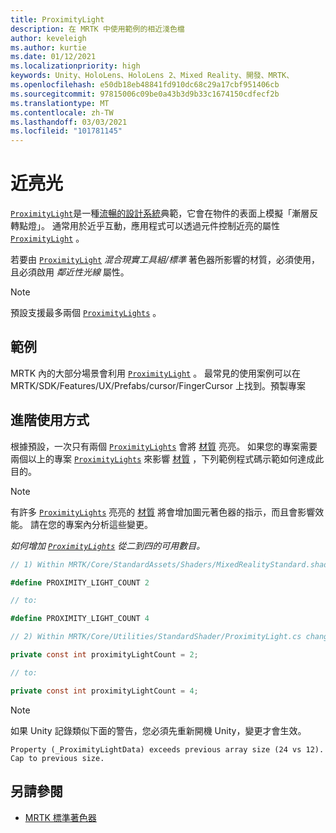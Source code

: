 ```yaml
---
title: ProximityLight
description: 在 MRTK 中使用範例的相近淺色檔
author: keveleigh
ms.author: kurtie
ms.date: 01/12/2021
ms.localizationpriority: high
keywords: Unity、HoloLens、HoloLens 2、Mixed Reality、開發、MRTK、
ms.openlocfilehash: e50db18eb48841fd910dc68c29a17cbf951406cb
ms.sourcegitcommit: 97815006c09be0a43b3d9b33c1674150cdfecf2b
ms.translationtype: MT
ms.contentlocale: zh-TW
ms.lasthandoff: 03/03/2021
ms.locfileid: "101781145"
---
```

# <a name="proximity-light"></a>近亮光

[`ProximityLight`](xref:Microsoft.MixedReality.Toolkit.Utilities.ProximityLight)是一種[流暢的設計系統](https://www.microsoft.com/design/fluent/)典範，它會在物件的表面上模擬「漸層反轉點燈」。 通常用於近乎互動，應用程式可以透過元件控制近亮的屬性 [`ProximityLight`](xref:Microsoft.MixedReality.Toolkit.Utilities.ProximityLight) 。

若要由 [`ProximityLight`](xref:Microsoft.MixedReality.Toolkit.Utilities.ProximityLight) *混合現實工具組/標準* 著色器所影響的材質，必須使用，且必須啟用 *鄰近性光線* 屬性。

> [!NOTE]
> 預設支援最多兩個 [`ProximityLights`](xref:Microsoft.MixedReality.Toolkit.Utilities.ProximityLight) 。

## <a name="examples"></a>範例

MRTK 內的大部分場景會利用 [`ProximityLight`](xref:Microsoft.MixedReality.Toolkit.Utilities.ProximityLight) 。 最常見的使用案例可以在 MRTK/SDK/Features/UX/Prefabs/cursor/FingerCursor 上找到。預製專案

## <a name="advanced-usage"></a>進階使用方式

根據預設，一次只有兩個 [`ProximityLights`](xref:Microsoft.MixedReality.Toolkit.Utilities.ProximityLight) 會將 [材質](https://docs.unity3d.com/ScriptReference/Material.html) 亮亮。 如果您的專案需要兩個以上的專案 [`ProximityLights`](xref:Microsoft.MixedReality.Toolkit.Utilities.ProximityLight) 來影響 [材質](https://docs.unity3d.com/ScriptReference/Material.html) ，下列範例程式碼示範如何達成此目的。

> [!NOTE]
> 有許多 [`ProximityLights`](xref:Microsoft.MixedReality.Toolkit.Utilities.ProximityLight) 亮亮的 [材質](https://docs.unity3d.com/ScriptReference/Material.html) 將會增加圖元著色器的指示，而且會影響效能。 請在您的專案內分析這些變更。

*如何增加 [`ProximityLights`](xref:Microsoft.MixedReality.Toolkit.Utilities.ProximityLight) 從二到四的可用數目。*

```C#
// 1) Within MRTK/Core/StandardAssets/Shaders/MixedRealityStandard.shader change:

#define PROXIMITY_LIGHT_COUNT 2

// to:

#define PROXIMITY_LIGHT_COUNT 4

// 2) Within MRTK/Core/Utilities/StandardShader/ProximityLight.cs change:

private const int proximityLightCount = 2;

// to:

private const int proximityLightCount = 4;
```

> [!NOTE]
> 如果 Unity 記錄類似下面的警告，您必須先重新開機 Unity，變更才會生效。
>
>`Property (_ProximityLightData) exceeds previous array size (24 vs 12). Cap to previous size.`

## <a name="see-also"></a>另請參閱

* [MRTK 標準著色器](../README_MRTKStandardShader.md)
